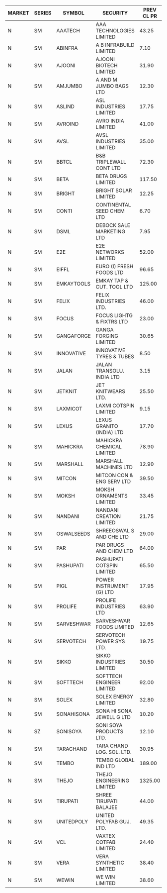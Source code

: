 


| MARKET | SERIES | SYMBOL | SECURITY | PREV CL PR | OPEN PRICE | HIGH PRICE | LOW PRICE | CLOSE PRICE | NET TRDVAL | NET TRDQTY | CORP IND | HI 52 WK | LO 52 WK |
| ----- | ----- | ----- | ----- | ----- | ----- | ----- | ----- | ----- | ----- | ----- | ----- | ----- | ----- |
| N | SM | AAATECH | AAA TECHNOLOGIES LIMITED | 43.25 | 42.00 | 42.00 | 42.00 | 42.00 | 252000.00 | 6000 |  | 48.00 | 42.00 |
| N | SM | ABINFRA | A B INFRABUILD LIMITED | 7.10 | 7.10 | 7.10 | 7.10 | 7.10 | 28400.00 | 4000 |  | 12.50 | 5.00 |
| N | SM | AJOONI | AJOONI BIOTECH LIMITED | 31.90 | 30.65 | 31.40 | 30.60 | 31.40 | 741400.00 | 24000 |  | 36.50 | 6.35 |
| N | SM | AMJUMBO | A AND M JUMBO BAGS LTD | 12.30 | 12.00 | 12.00 | 11.90 | 11.90 | 287200.00 | 24000 |  | 14.40 | 5.85 |
| N | SM | ASLIND | ASL INDUSTRIES LIMITED | 17.75 | 18.50 | 18.50 | 18.50 | 18.50 | 74000.00 | 4000 |  | 18.50 | 4.75 |
| N | SM | AVROIND | AVRO INDIA LIMITED | 41.00 | 38.00 | 38.05 | 38.00 | 38.00 | 304100.00 | 8000 |  | 63.20 | 35.00 |
| N | SM | AVSL | AVSL INDUSTRIES LIMITED | 35.00 | 36.00 | 36.00 | 36.00 | 36.00 | 108000.00 | 3000 |  | 49.50 | 29.50 |
| N | SM | BBTCL | B&B TRIPLEWALL CONT LTD | 72.30 | 72.00 | 72.00 | 68.70 | 68.70 | 1051350.00 | 15000 |  | 72.60 | 27.20 |
| N | SM | BETA | BETA DRUGS LIMITED | 117.50 | 118.25 | 118.25 | 118.25 | 118.25 | 94600.00 | 800 |  | 140.80 | 37.00 |
| N | SM | BRIGHT | BRIGHT SOLAR LIMITED | 12.25 | 11.75 | 12.50 | 11.65 | 12.40 | 1488750.00 | 123000 |  | 14.50 | 4.70 |
| N | SM | CONTI | CONTINENTAL SEED CHEM LTD | 6.70 | 7.00 | 7.00 | 7.00 | 7.00 | 46662.00 | 6666 |  | 45.90 | 5.55 |
| N | SM | DSML | DEBOCK SALE MARKETING LTD | 7.95 | 8.30 | 8.30 | 8.30 | 8.30 | 99600.00 | 12000 |  | 21.95 | 3.50 |
| N | SM | E2E | E2E NETWORKS LIMITED | 52.00 | 52.45 | 52.50 | 49.50 | 49.75 | 511900.00 | 10000 |  | 61.30 | 13.30 |
| N | SM | EIFFL | EURO (I) FRESH FOODS LTD | 96.65 | 96.65 | 115.95 | 96.65 | 112.00 | 1437960.00 | 12800 |  | 115.95 | 64.80 |
| N | SM | EMKAYTOOLS | EMKAY TAP & CUT. TOOL LTD | 125.00 | 125.00 | 129.00 | 125.00 | 129.00 | 152400.00 | 1200 |  | 164.75 | 58.65 |
| N | SM | FELIX | FELIX INDUSTRIES LTD. | 46.00 | 43.70 | 43.70 | 43.70 | 43.70 | 1223600.00 | 28000 |  | 46.00 | 10.80 |
| N | SM | FOCUS | FOCUS LIGHTG & FIXTRS LTD | 23.00 | 23.00 | 23.00 | 23.00 | 23.00 | 69000.00 | 3000 |  | 34.30 | 15.50 |
| N | SM | GANGAFORGE | GANGA FORGING LIMITED | 30.65 | 30.50 | 30.50 | 30.00 | 30.00 | 1702400.00 | 56000 |  | 34.70 | 8.70 |
| N | SM | INNOVATIVE | INNOVATIVE TYRES & TUBES | 8.50 | 8.65 | 8.65 | 8.65 | 8.65 | 544950.00 | 63000 |  | 10.35 | 5.40 |
| N | SM | JALAN | JALAN TRANSOLU. INDIA LTD | 3.15 | 3.30 | 3.30 | 3.30 | 3.30 | 9900.00 | 3000 |  | 6.20 | 2.75 |
| N | SM | JETKNIT | JET KNITWEARS LTD. | 25.50 | 25.50 | 25.50 | 25.50 | 25.50 | 38250.00 | 1500 |  | 29.15 | 19.00 |
| N | SM | LAXMICOT | LAXMI COTSPIN LIMITED | 9.15 | 10.00 | 10.20 | 10.00 | 10.20 | 121200.00 | 12000 |  | 12.00 | 5.80 |
| N | SM | LEXUS | LEXUS GRANITO (INDIA) LTD | 17.70 | 17.75 | 17.75 | 17.75 | 17.75 | 177500.00 | 10000 |  | 22.50 | 4.55 |
| N | SM | MAHICKRA | MAHICKRA CHEMICAL LIMITED | 78.90 | 80.90 | 82.90 | 79.25 | 82.75 | 2086125.00 | 25500 |  | 92.90 | 70.00 |
| N | SM | MARSHALL | MARSHALL MACHINES LTD | 12.90 | 12.90 | 13.50 | 12.60 | 12.60 | 518550.00 | 39000 |  | 16.50 | 4.85 |
| N | SM | MITCON | MITCON CON & ENG SERV LTD | 39.50 | 40.50 | 40.50 | 40.50 | 40.50 | 810000.00 | 20000 |  | 41.90 | 36.50 |
| N | SM | MOKSH | MOKSH ORNAMENTS LIMITED | 33.45 | 36.00 | 36.75 | 36.00 | 36.75 | 765000.00 | 21000 |  | 42.50 | 21.00 |
| N | SM | NANDANI | NANDANI CREATION LIMITED | 21.75 | 21.05 | 21.05 | 21.00 | 21.00 | 210250.00 | 10000 |  | 24.30 | 7.65 |
| N | SM | OSWALSEEDS | SHREEOSWAL S AND CHE LTD | 29.00 | 29.25 | 29.25 | 29.25 | 29.25 | 936000.00 | 32000 |  | 50.45 | 21.80 |
| N | SM | PAR | PAR DRUGS AND CHEM LTD | 64.00 | 65.10 | 67.20 | 65.10 | 67.20 | 1189600.00 | 18000 |  | 74.80 | 26.20 |
| N | SM | PASHUPATI | PASHUPATI COTSPIN LIMITED | 65.50 | 57.00 | 62.00 | 57.00 | 62.00 | 190400.00 | 3200 |  | 81.00 | 40.00 |
| N | SM | PIGL | POWER INSTRUMENT (G) LTD | 17.95 | 18.80 | 18.80 | 18.80 | 18.80 | 75200.00 | 4000 |  | 18.80 | 8.40 |
| N | SM | PROLIFE | PROLIFE INDUSTRIES LTD | 63.90 | 61.00 | 61.00 | 60.75 | 60.75 | 547500.00 | 9000 |  | 67.90 | 30.50 |
| N | SM | SARVESHWAR | SARVESHWAR FOODS LIMITED | 12.65 | 12.20 | 12.20 | 12.10 | 12.15 | 58320.00 | 4800 |  | 14.80 | 8.45 |
| N | SM | SERVOTECH | SERVOTECH POWER SYS LTD. | 19.75 | 18.80 | 18.80 | 18.80 | 18.80 | 150400.00 | 8000 |  | 23.80 | 7.75 |
| N | SM | SIKKO | SIKKO INDUSTRIES LIMITED | 30.50 | 29.50 | 30.10 | 29.50 | 30.10 | 356400.00 | 12000 |  | 33.80 | 18.00 |
| N | SM | SOFTTECH | SOFTTECH ENGINEER LIMITED | 92.00 | 91.00 | 91.00 | 91.00 | 91.00 | 145600.00 | 1600 |  | 97.00 | 32.45 |
| N | SM | SOLEX | SOLEX ENERGY LIMITED | 32.80 | 31.25 | 32.00 | 31.25 | 31.80 | 317200.00 | 10000 |  | 38.00 | 19.20 |
| N | SM | SONAHISONA | SONA HI SONA JEWELL G LTD | 10.20 | 10.20 | 10.20 | 10.20 | 10.20 | 204000.00 | 20000 |  | 14.65 | 9.20 |
| N | SZ | SONISOYA | SONI SOYA PRODUCTS LTD. | 12.10 | 11.50 | 11.50 | 11.50 | 11.50 | 69000.00 | 6000 |  | 14.30 | 11.50 |
| N | SM | TARACHAND | TARA CHAND LOG. SOL. LTD. | 30.95 | 31.00 | 31.00 | 31.00 | 31.00 | 62000.00 | 2000 |  | 42.75 | 21.10 |
| N | SM | TEMBO | TEMBO GLOBAL IND LTD | 189.00 | 185.15 | 205.70 | 182.00 | 187.50 | 6387800.00 | 34000 |  | 260.80 | 115.00 |
| N | SM | THEJO | THEJO ENGINEERING LIMITED | 1325.00 | 1320.00 | 1325.00 | 1320.00 | 1325.00 | 264500.00 | 200 |  | 1469.00 | 350.55 |
| N | SM | TIRUPATI | SHREE TIRUPATI BALAJEE | 44.00 | 41.80 | 41.80 | 41.80 | 41.80 | 2131800.00 | 51000 |  | 72.25 | 22.40 |
| N | SM | UNITEDPOLY | UNITED POLYFAB GUJ. LTD. | 49.35 | 51.80 | 51.80 | 51.80 | 51.80 | 155400.00 | 3000 |  | 59.75 | 5.95 |
| N | SM | VCL | VAXTEX COTFAB LIMITED | 24.40 | 24.10 | 24.10 | 24.10 | 24.10 | 144600.00 | 6000 |  | 27.35 | 15.20 |
| N | SM | VERA | VERA SYNTHETIC LIMITED | 38.40 | 36.50 | 36.50 | 36.50 | 36.50 | 766500.00 | 21000 |  | 112.60 | 36.50 |
| N | SM | WEWIN | WE WIN LIMITED | 38.60 | 36.80 | 36.80 | 36.80 | 36.80 | 36800.00 | 1000 |  | 88.00 | 36.80 |



